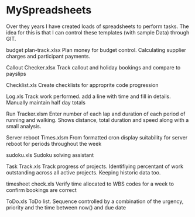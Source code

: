# MySpreadsheets
Over they years I have created loads of spreadsheets to perform tasks.
The idea for this is that I can control these templates (with sample Data) through GIT.

budget plan-track.xlsx	Plan money for budget control. Calculating supplier charges
						and participant payments.

Callout Checker.xlsx	Track callout and holiday bookings and compare to payslips

Checklist.xls		Create checklists for approprite code progression

Log.xls				Track work performed. add a line with time and fill in details.
					Manually maintain half day totals

Run Tracker.xlsm	Enter number of each lap and duration of each period of running and walking.
					Shows distance, total duration and speed along with a small analysis.

Server reboot		Times.xlsm From formatted cron display suitability for server reboot for periods
					throughout the week

sudoku.xls			Sudoku solving assistant

Task Track.xls		Track progress of projects. Identifiying percentant of work outstanding across
					all active projects. Keeping historic data too.

timesheet check.xls	Verify time allocated to WBS codes for a week to confirm bookings are correct

ToDo.xls			ToDo list. Sequence controlled by a combination of the urgency, priority and
					the time between now() and due date

